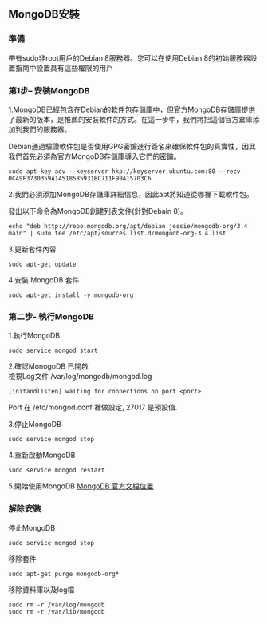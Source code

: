## MongoDB安裝

### 準備
帶有sudo非root用戶的Debian 8服務器。您可以在使用Debian 8的初始服務器設置指南中設置具有這些權限的用戶

### 第1步– 安裝MongoDB

1.MongoDB已經包含在Debian的軟件包存儲庫中，但官方MongoDB存儲庫提供了最新的版本，是推薦的安裝軟件的方式。在這一步中，我們將把這個官方倉庫添加到我們的服務器。  

Debian通過驗證軟件包是否使用GPG密鑰進行簽名來確保軟件包的真實性，因此我們首先必須為官方MongoDB存儲庫導入它們的密鑰。  

```
sudo apt-key adv --keyserver hkp://keyserver.ubuntu.com:80 --recv 0C49F3730359A14518585931BC711F9BA15703C6
```

2.我們必須添加MongoDB存儲庫詳細信息，因此apt將知道從哪裡下載軟件包。

發出以下命令為MongoDB創建列表文件(針對Debain 8)。

```
echo "deb http://repo.mongodb.org/apt/debian jessie/mongodb-org/3.4 main" | sudo tee /etc/apt/sources.list.d/mongodb-org-3.4.list
```

3.更新套件內容
```
sudo apt-get update  
```

4.安裝 MongoDB 套件
```
sudo apt-get install -y mongodb-org
```

### 第二步- 執行MongoDB

1.執行MongoDB
```
sudo service mongod start
```
2.確認MonogoDB 已開啟  
檢視Log文件 /var/log/mongodb/mongod.log
```
[initandlisten] waiting for connections on port <port>
```  

Port 在 /etc/mongod.conf 裡做設定, 27017 是預設值.  

3.停止MongoDB
```
sudo service mongod stop
```  

4.重新啟動MongoDB
```
sudo service mongod restart
```  

5.開始使用MongoDB
[MongoDB 官方文檔位置](https://docs.mongodb.com/master/#getting-started)  


### 解除安裝  

停止MongoDB
```
sudo service mongod stop
```  

移除套件
```
sudo apt-get purge mongodb-org*
```  

移除資料庫以及log檔
```
sudo rm -r /var/log/mongodb
sudo rm -r /var/lib/mongodb
```
